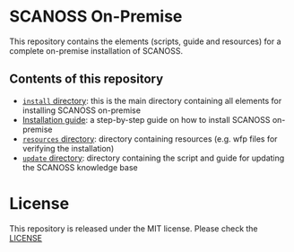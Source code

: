 # SCANOSS On-Premise

This repository contains the elements (scripts, guide and resources) for a complete on-premise installation of SCANOSS.

## Contents of this repository

- [```install``` directory](/install): this is the main directory containing all elements for installing SCANOSS on-premise
- [Installation guide](/install/resources/README.md): a step-by-step guide on how to install SCANOSS on-premise
- [```resources``` directory](/install/resources): directory containing resources (e.g. wfp files for verifying the installation)
- [```update``` directory](/update): directory containing the script and guide for updating the SCANOSS knowledge base

# License

This repository is released under the MIT license. Please check the [LICENSE](./LICENSE)
